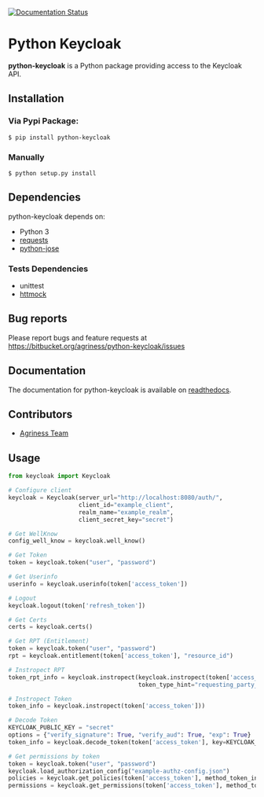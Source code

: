 [![Documentation Status](https://readthedocs.org/projects/python-keycloak/badge/?version=latest)](http://python-keycloak.readthedocs.io/en/latest/?badge=latest)

Python Keycloak
====================

**python-keycloak** is a Python package providing access to the Keycloak API.

## Installation

### Via Pypi Package:

``` $ pip install python-keycloak ```

### Manually

``` $ python setup.py install ```

## Dependencies

python-keycloak depends on:

* Python 3
* [requests](http://docs.python-requests.org/en/master/)
* [python-jose](http://python-jose.readthedocs.io/en/latest/)

### Tests Dependencies

* unittest
* [httmock](https://github.com/patrys/httmock)

## Bug reports

Please report bugs and feature requests at
https://bitbucket.org/agriness/python-keycloak/issues

## Documentation

The documentation for python-keycloak is available on [readthedocs](http://python-keycloak.readthedocs.io).

## Contributors

* [Agriness Team](http://www.agriness.com/pt/)

## Usage

```python
from keycloak import Keycloak

# Configure client
keycloak = Keycloak(server_url="http://localhost:8080/auth/",
                    client_id="example_client",
                    realm_name="example_realm",
                    client_secret_key="secret")

# Get WellKnow
config_well_know = keycloak.well_know()

# Get Token
token = keycloak.token("user", "password")

# Get Userinfo
userinfo = keycloak.userinfo(token['access_token'])

# Logout
keycloak.logout(token['refresh_token'])

# Get Certs
certs = keycloak.certs()

# Get RPT (Entitlement)
token = keycloak.token("user", "password")
rpt = keycloak.entitlement(token['access_token'], "resource_id")

# Instropect RPT
token_rpt_info = keycloak.instropect(keycloak.instropect(token['access_token'], rpt=rpt['rpt'],
                                     token_type_hint="requesting_party_token"))

# Instropect Token
token_info = keycloak.instropect(token['access_token']))

# Decode Token
KEYCLOAK_PUBLIC_KEY = "secret"
options = {"verify_signature": True, "verify_aud": True, "exp": True}
token_info = keycloak.decode_token(token['access_token'], key=KEYCLOAK_PUBLIC_KEY, options=options)

# Get permissions by token
token = keycloak.token("user", "password")
keycloak.load_authorization_config("example-authz-config.json")
policies = keycloak.get_policies(token['access_token'], method_token_info='decode', key=KEYCLOAK_PUBLIC_KEY)
permissions = keycloak.get_permissions(token['access_token'], method_token_info='instrospect')

```